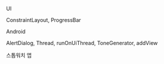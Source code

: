 UI

ConstraintLayout,
ProgressBar

Android

AlertDialog, Thread, runOnUiThread, ToneGenerator, addView

스톱워치 앱
